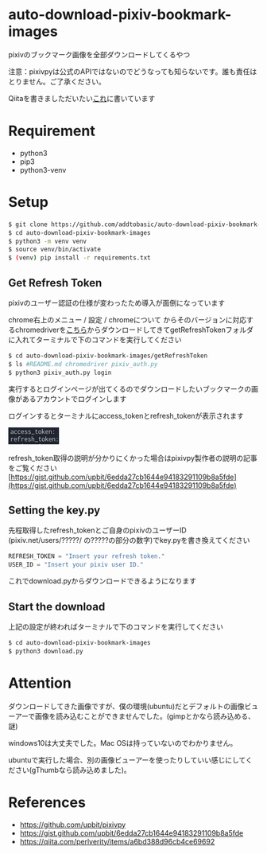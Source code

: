 # auto-download-pixiv-bookmark-images

pixivのブックマーク画像を全部ダウンロードしてくるやつ

注意：pixivpyは公式のAPIではないのでどうなっても知らないです。誰も責任はとりません。ご了承ください。

Qiitaを書きましただいたい[これ](https://qiita.com/addtobasic/items/e17d0a5c7fd226714f3c)に書いています

# Requirement
* python3
* pip3
* python3-venv

# Setup
```bash
$ git clone https://github.com/addtobasic/auto-download-pixiv-bookmark-images.git
$ cd auto-download-pixiv-bookmark-images
$ python3 -m venv venv
$ source venv/bin/activate
$ (venv) pip install -r requirements.txt
```

## Get Refresh Token
pixivのユーザー認証の仕様が変わったため導入が面倒になっています

chrome右上のメニュー / 設定 / chromeについて からそのバージョンに対応するchromedriverを[こちら](https://chromedriver.chromium.org/downloads)からダウンロードしてきてgetRefreshTokenフォルダに入れてターミナルで下のコマンドを実行してください

```bash
$ cd auto-download-pixiv-bookmark-images/getRefreshToken
$ ls #README.md chromedriver pixiv_auth.py
$ python3 pixiv_auth.py login
```
実行するとログインページが出てくるのでダウンロードしたいブックマークの画像があるアカウントでログインします

ログインするとターミナルにaccess_tokenとrefresh_tokenが表示されます

![](images/refreshToken.png "refreshTokenのサンプル画像")

refresh_token取得の説明が分かりにくかった場合はpixivpy製作者の説明の記事をご覧ください
[https://gist.github.com/upbit/6edda27cb1644e94183291109b8a5fde](https://gist.github.com/upbit/6edda27cb1644e94183291109b8a5fde)

## Setting the key.py
先程取得したrefresh_tokenとご自身のpixivのユーザーID (pixiv.net/users/?????/ の?????の部分の数字)でkey.pyを書き換えてください

```python
REFRESH_TOKEN = "Insert your refresh token."
USER_ID = "Insert your pixiv user ID."
```

これでdownload.pyからダウンロードできるようになります

## Start the download
上記の設定が終わればターミナルで下のコマンドを実行してください
```bash
$ cd auto-download-pixiv-bookmark-images
$ python3 download.py
```
# Attention
ダウンロードしてきた画像ですが、僕の環境(ubuntu)だとデフォルトの画像ビューアーで画像を読み込むことができませんでした。(gimpとかなら読み込める、謎)

windows10は大丈夫でした。Mac OSは持っていないのでわかりません。

ubuntuで実行した場合、別の画像ビューアーを使ったりしていい感じにしてください(gThumbなら読み込めました)。

# References
* https://github.com/upbit/pixivpy
* https://gist.github.com/upbit/6edda27cb1644e94183291109b8a5fde
* https://qiita.com/perlverity/items/a6bd388d96cb4ce69692
